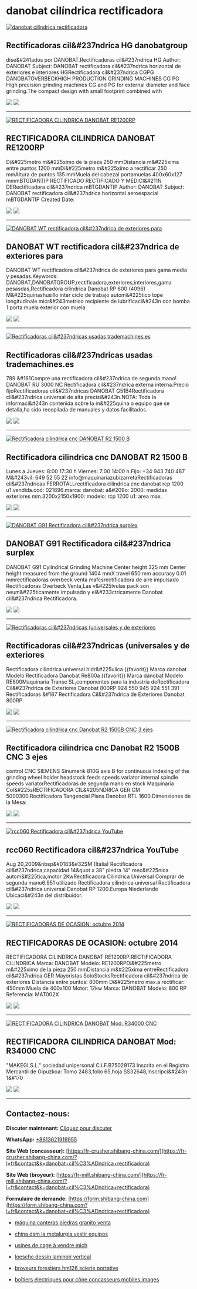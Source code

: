 # danobat cilíndrica rectificadora

<a href="https://swt.shibang-china.com/?l=fr&img&k=danobat+cil%C3%ADndrica+rectificadora" target="_blank">![danobat cilíndrica rectificadora](http://static.shibang-china.com/all-800x300/1127.jpg)</a>

## Rectificadoras cil&#237ndrica HG danobatgroup
dise&#241ados por DANOBAT.Rectificadoras cil&#237ndrica HG Author: DANOBAT Subject: DANOBAT rectificadora cil&#237ndrica horizontal de exteriores e interiores HGRectificadora cil&#237ndrica CGPG DANOBATOVERBECKHIGH PRODUCTION GRINDING MACHINES CG PG High precision grinding machines CG and PG for external diameter and face grinding.The compact design with small footprint combined with


<a href="https://whatsapp.shibangsoft.com/WhatsApp.php" target="_blank" title="WhatsApp">![](http://static.shibang-china.com/icon/whatsapp.png)</a> <a href="https://swt.shibang-china.com/?l=fr&icon&k=danobat+cil%C3%ADndrica+rectificadora" target="_blank">![](http://static.shibang-china.com/icon/chat-fr.png)</a>

---

<a href="https://swt.shibang-china.com/?l=fr&img&k=danobat+cil%C3%ADndrica+rectificadora" target="_blank">![RECTIFICADORA CILINDRICA DANOBAT RE1200RP](http://static.shibang-china.com/all-800x300/1168.jpg)</a>

## RECTIFICADORA CILINDRICA DANOBAT RE1200RP
Di&#225metro m&#225ximo de la pieza 250 mmDistancia m&#225xima entre puntos 1200 mmDi&#225metro m&#225ximo a rectificar 250 mmAltura de puntos 135 mmMuela del cabezal portamuelas 400x60x127 mmmBTGDANTIP RECTIFICADO RECTIFICADO Y MEDICI&#211N DERectificadora cil&#237ndrica mBTGDANTIP Author: DANOBAT Subject: DANOBAT rectificadora cil&#237ndrica horizontal aeroespacial mBTGDANTIP Created Date:


<a href="https://whatsapp.shibangsoft.com/WhatsApp.php" target="_blank" title="WhatsApp">![](http://static.shibang-china.com/icon/whatsapp.png)</a> <a href="https://swt.shibang-china.com/?l=fr&icon&k=danobat+cil%C3%ADndrica+rectificadora" target="_blank">![](http://static.shibang-china.com/icon/chat-fr.png)</a>

---

<a href="https://swt.shibang-china.com/?l=fr&img&k=danobat+cil%C3%ADndrica+rectificadora" target="_blank">![DANOBAT WT rectificadora cil&#237ndrica de exteriores para](http://static.shibang-china.com/all-800x300/141.jpg)</a>

## DANOBAT WT rectificadora cil&#237ndrica de exteriores para
DANOBAT WT rectificadora cil&#237ndrica de exteriores para gama media y pesadas.Keywords: DANOBAT,DANOBATGROUP,rectificadora,exteriores,interiores,gama pesasdas,Rectificadora cilindrica Danobat RP 800 (4096) M&#225quinashusillo inter ciclo de trabajo autom&#225tico tope longitudinale micr&#243metrico recipiente de lubrificaci&#243n con bomba 1 porta muela exterior con muela


<a href="https://whatsapp.shibangsoft.com/WhatsApp.php" target="_blank" title="WhatsApp">![](http://static.shibang-china.com/icon/whatsapp.png)</a> <a href="https://swt.shibang-china.com/?l=fr&icon&k=danobat+cil%C3%ADndrica+rectificadora" target="_blank">![](http://static.shibang-china.com/icon/chat-fr.png)</a>

---

<a href="https://swt.shibang-china.com/?l=fr&img&k=danobat+cil%C3%ADndrica+rectificadora" target="_blank">![Rectificadoras cil&#237ndricas usadas trademachines.es](http://static.shibang-china.com/all-800x300/183.jpg)</a>

## Rectificadoras cil&#237ndricas usadas trademachines.es
789 &#161Compre una rectificadora cil&#237ndrica de segunda mano! DANOBAT RU 3000 NC Rectificadora cil&#237ndrica externa interna.Precio fijoRectificadoras cil&#237ndricas DANOBAT G51B4Rectificadora cil&#237ndrica universal de alta precisi&#243n.NOTA: Toda la informaci&#243n contenida sobre la m&#225quina o equipo que se detalla,ha sido recopilada de manuales y datos facilitados.


<a href="https://whatsapp.shibangsoft.com/WhatsApp.php" target="_blank" title="WhatsApp">![](http://static.shibang-china.com/icon/whatsapp.png)</a> <a href="https://swt.shibang-china.com/?l=fr&icon&k=danobat+cil%C3%ADndrica+rectificadora" target="_blank">![](http://static.shibang-china.com/icon/chat-fr.png)</a>

---

<a href="https://swt.shibang-china.com/?l=fr&img&k=danobat+cil%C3%ADndrica+rectificadora" target="_blank">![Rectificadora cilindrica cnc DANOBAT R2 1500 B](http://static.shibang-china.com/all-800x300/1124.jpg)</a>

## Rectificadora cilindrica cnc DANOBAT R2 1500 B
Lunes a Jueves: 8:00 17:30 h Viernes: 7:00 14:00 h.Fijo: +34 943 740 487 M&#243vil: 649 52 55 22 info@maquinariazubizarretaRectificadoras cil&#237ndricas FERROTALLrectificadora cilindrica cnc danobat rcp 1200 u1.vendida.cod: 021696.marca: danobat: a&#209o: 2000: medidas exteriores mm.3200x2150x1900: modelo: rcp 1200 u1: area max.


<a href="https://whatsapp.shibangsoft.com/WhatsApp.php" target="_blank" title="WhatsApp">![](http://static.shibang-china.com/icon/whatsapp.png)</a> <a href="https://swt.shibang-china.com/?l=fr&icon&k=danobat+cil%C3%ADndrica+rectificadora" target="_blank">![](http://static.shibang-china.com/icon/chat-fr.png)</a>

---

<a href="https://swt.shibang-china.com/?l=fr&img&k=danobat+cil%C3%ADndrica+rectificadora" target="_blank">![DANOBAT G91 Rectificadora cil&#237ndrica surplex](http://static.shibang-china.com/all-800x300/661.jpg)</a>

## DANOBAT G91 Rectificadora cil&#237ndrica surplex
DANOBAT G91 Cylindrical Grinding Machine Center height 325 mm Center height measured from the ground 1404 mmX travel 650 mm accuracy 0.01 mmrectificadoras overbeck venta mafcsrectificadora de aire impulsado Rectificadoras Overbeck Venta,Las v&#225lvulas pack son neum&#225ticamente impulsado y el&#233ctricamente Danobat cil&#237ndrica Rectificadora.


<a href="https://whatsapp.shibangsoft.com/WhatsApp.php" target="_blank" title="WhatsApp">![](http://static.shibang-china.com/icon/whatsapp.png)</a> <a href="https://swt.shibang-china.com/?l=fr&icon&k=danobat+cil%C3%ADndrica+rectificadora" target="_blank">![](http://static.shibang-china.com/icon/chat-fr.png)</a>

---

<a href="https://swt.shibang-china.com/?l=fr&img&k=danobat+cil%C3%ADndrica+rectificadora" target="_blank">![Rectificadoras cil&#237ndricas (universales y de exteriores](http://static.shibang-china.com/all-800x300/1478.jpg)</a>

## Rectificadoras cil&#237ndricas (universales y de exteriores
Rectificadora cilindrica universal hidr&#225ulica {{favorit}} Marca danobat Modelo Rectificadora Danobat Re800a {{favorit}} Marca danobat Modelo RE800Maquinaria Transe SL,componentes para la industria deRectificadora Cil&#237ndrica de Exteriores Danobat 800RP 924 550 945 924 551 391 Rectificadoras &#187 Rectificadora Cil&#237ndrica de Exteriores Danobat 800RP.


<a href="https://whatsapp.shibangsoft.com/WhatsApp.php" target="_blank" title="WhatsApp">![](http://static.shibang-china.com/icon/whatsapp.png)</a> <a href="https://swt.shibang-china.com/?l=fr&icon&k=danobat+cil%C3%ADndrica+rectificadora" target="_blank">![](http://static.shibang-china.com/icon/chat-fr.png)</a>

---

<a href="https://swt.shibang-china.com/?l=fr&img&k=danobat+cil%C3%ADndrica+rectificadora" target="_blank">![Rectificadora cilindrica cnc Danobat R2 1500B CNC 3 ejes](http://static.shibang-china.com/all-800x300/1065.jpg)</a>

## Rectificadora cilindrica cnc Danobat R2 1500B CNC 3 ejes
control CNC SIEMENS Sinumerik 810G axis B for continuous indexing of the grinding wheel holder headstock feeds speeds variator internal spindle speeds variatorRectificadoras de segunda mano en stock Maquinaria Col&#225sRECTIFICADORA CIL&#205NDRICA GER CM 5000300.Rectificadora Tangencial Plana Danobat RTL 1600.Dimensiones de la Mesa:


<a href="https://whatsapp.shibangsoft.com/WhatsApp.php" target="_blank" title="WhatsApp">![](http://static.shibang-china.com/icon/whatsapp.png)</a> <a href="https://swt.shibang-china.com/?l=fr&icon&k=danobat+cil%C3%ADndrica+rectificadora" target="_blank">![](http://static.shibang-china.com/icon/chat-fr.png)</a>

---

<a href="https://swt.shibang-china.com/?l=fr&img&k=danobat+cil%C3%ADndrica+rectificadora" target="_blank">![rcc060 Rectificadora cil&#237ndrica YouTube](http://static.shibang-china.com/all-800x300/1437.jpg)</a>

## rcc060 Rectificadora cil&#237ndrica YouTube
Aug 20,2009&nbsp&#0183&#32SM (Italia) Rectificadora cil&#237ndrica,capacidad 14&quot x 38" piedra 14" mec&#225nica autom&#225tica,motor 2KwRectificadora Cilindrica Universal Comprar de segunda mano6.951 utilizado Rectificadora cilindrica universal Rectificadora cil&#237ndrica universal Danobat RP 1200.Europa Niederlande Ubicaci&#243n del distribuidor.


<a href="https://whatsapp.shibangsoft.com/WhatsApp.php" target="_blank" title="WhatsApp">![](http://static.shibang-china.com/icon/whatsapp.png)</a> <a href="https://swt.shibang-china.com/?l=fr&icon&k=danobat+cil%C3%ADndrica+rectificadora" target="_blank">![](http://static.shibang-china.com/icon/chat-fr.png)</a>

---

<a href="https://swt.shibang-china.com/?l=fr&img&k=danobat+cil%C3%ADndrica+rectificadora" target="_blank">![RECTIFICADORAS DE OCASION: octubre 2014](http://static.shibang-china.com/all-800x300/96.jpg)</a>

## RECTIFICADORAS DE OCASION: octubre 2014
RECTIFICADORA CILINDRICA DANOBAT RE1200RP.RECTIFICADORA CILINDRICA Marca: DANOBAT Modelo: RE1200RPDi&#225metro m&#225ximo de la pieza 250 mmDistancia m&#225xima entreRectificadora cil&#237ndrica GER Mayoristas SoloStocksRectificadora cil&#237ndrica de exteriores Distancia entre puntos: 800mm Di&#225metro max.a rectificar: 450mm Muela de 400x100 Motor: 12kw Marca: DANOBAT Modelo: 800 RP Referencia: MAT002X


<a href="https://whatsapp.shibangsoft.com/WhatsApp.php" target="_blank" title="WhatsApp">![](http://static.shibang-china.com/icon/whatsapp.png)</a> <a href="https://swt.shibang-china.com/?l=fr&icon&k=danobat+cil%C3%ADndrica+rectificadora" target="_blank">![](http://static.shibang-china.com/icon/chat-fr.png)</a>

---

<a href="https://swt.shibang-china.com/?l=fr&img&k=danobat+cil%C3%ADndrica+rectificadora" target="_blank">![RECTIFICADORA CILINDRICA DANOBAT Mod: R34000 CNC](http://static.shibang-china.com/all-800x300/1497.jpg)</a>

## RECTIFICADORA CILINDRICA DANOBAT Mod: R34000 CNC
"MAKEGI,S.L." sociedad unipersonal C.I.F.B75029173 Inscrita en el Registro Mercantil de Gipuzkoa: Tomo 2483,folio 65,hoja SS32648,Inscripci&#243n 1&#170

<a href="https://whatsapp.shibangsoft.com/WhatsApp.php" target="_blank" title="WhatsApp">![](http://static.shibang-china.com/icon/whatsapp.png)</a> <a href="https://swt.shibang-china.com/?l=fr&icon&k=danobat+cil%C3%ADndrica+rectificadora" target="_blank">![](http://static.shibang-china.com/icon/chat-fr.png)</a>

---
## Contactez-nous:

**Discuter maintenant:** [Cliquez pour discuter](https://swt.shibang-china.com?l=fr&contact&k=danobat+cil%C3%ADndrica+rectificadora)

**WhatsApp:**  [+8613621919955](https://whatsapp.shibangsoft.com/WhatsApp.php)

**Site Web (concasseur):** [https://fr-crusher.shibang-china.com/](https://fr-crusher.shibang-china.com/?l=fr&contact&k=danobat+cil%C3%ADndrica+rectificadora)

**Site Web (broyeur):** [https://fr-mill.shibang-china.com/](https://fr-mill.shibang-china.com/?l=fr&contact&k=danobat+cil%C3%ADndrica+rectificadora)

**Formulaire de demande:** [https://form.shibang-china.com](https://form.shibang-china.com?l=fr&contact&k=danobat+cil%C3%ADndrica+rectificadora)

* [máquina canteras piedras granito venta](../64/m%C3%A1quina%20canteras%20piedras%20granito%20venta.md)

* [china dsm la metalurgia vestir equipos](../63/china%20dsm%20la%20metalurgia%20vestir%20equipos.md)

* [usines de cage à vendre mich](../61/usines%20de%20cage%20%C3%A0%20vendre%20mich.md)

* [loesche dessin laminoir vertical](../61/loesche%20dessin%20laminoir%20vertical.md)

* [broyeurs forestiers hm126 scierie portative](../65/broyeurs%20forestiers%20hm126%20scierie%20portative.md)

* [boîtiers électriques pour cône concasseurs mobiles images](../65/bo%C3%AEtiers%20%C3%A9lectriques%20pour%20c%C3%B4ne%20concasseurs%20mobiles%20images.md)